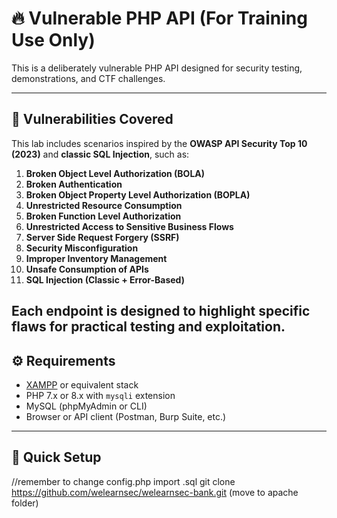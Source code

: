 # 🔥 Vulnerable PHP API (For Training Use Only)

This is a deliberately vulnerable PHP API designed for security testing, demonstrations, and CTF challenges.

---

## 🎯 Vulnerabilities Covered

This lab includes scenarios inspired by the **OWASP API Security Top 10 (2023)** and **classic SQL Injection**, such as:

1. **Broken Object Level Authorization (BOLA)**  
2. **Broken Authentication**  
3. **Broken Object Property Level Authorization (BOPLA)**  
4. **Unrestricted Resource Consumption**  
5. **Broken Function Level Authorization**  
6. **Unrestricted Access to Sensitive Business Flows**  
7. **Server Side Request Forgery (SSRF)**  
8. **Security Misconfiguration**  
9. **Improper Inventory Management**  
10. **Unsafe Consumption of APIs**  
11. **SQL Injection (Classic + Error-Based)**

Each endpoint is designed to highlight specific flaws for practical testing and exploitation.
---

## ⚙️ Requirements

- [XAMPP](https://www.apachefriends.org/index.html) or equivalent stack  
- PHP 7.x or 8.x with `mysqli` extension  
- MySQL (phpMyAdmin or CLI)  
- Browser or API client (Postman, Burp Suite, etc.)
---

## 🚀 Quick Setup
//remember to change config.php
import .sql
git clone https://github.com/welearnsec/welearnsec-bank.git (move to apache folder)

